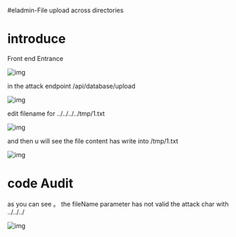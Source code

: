 
#eladmin-File upload across directories

# introduce

Front end Entrance

![img](https://cdn.nlark.com/yuque/0/2024/png/2897054/1732537131666-c614f26c-84a6-4bb1-be80-db2ea72daa6a.png)

in the attack endpoint /api/database/upload

![img](https://cdn.nlark.com/yuque/0/2024/png/2897054/1732537181771-47900999-6e9d-4a18-8b5c-c94a4e4656c0.png)

edit filename for ../../../../tmp/1.txt

![img](https://cdn.nlark.com/yuque/0/2024/png/2897054/1732537192844-420aff21-cf29-429c-9587-4707374dce80.png)

and then u will see  the file content has write into /tmp/1.txt

![img](https://cdn.nlark.com/yuque/0/2024/png/2897054/1732537261033-a2f05dd9-0c5c-4f87-b862-ab3830b22916.png)

# code Audit

as you can see 。 the fileName parameter has not valid the attack char with ../../../

![img](https://cdn.nlark.com/yuque/0/2024/png/2897054/1732537346867-71d0d1c5-db27-42cf-9f8a-dc3dabe3dd10.png)
